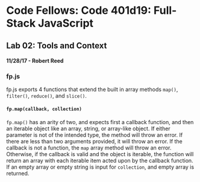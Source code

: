 # Code Fellows: Code 401d19: Full-Stack JavaScript
## Lab 02: Tools and Context
#### 11/28/17 - Robert Reed

### fp.js
fp.js exports 4 functions that extend the built in array methods `map()`, `filter()`, `reduce()`, and `slice()`.

#### `fp.map(callback, collection)`
`fp.map()` has an arity of two, and expects first a callback function, and then an iterable object like an array, string, or array-like object. If either parameter is not of the intended type, the method will throw an error. If there are less than two arguments provided, it will throw an error. If the callback is not a function, the `map` array method will throw an error. Otherwise, if the callback is valid and the object is iterable, the function will return an array with each iterable item acted upon by the callback function. If an empty array or empty string is input for `collection`, and empty array is returned.
